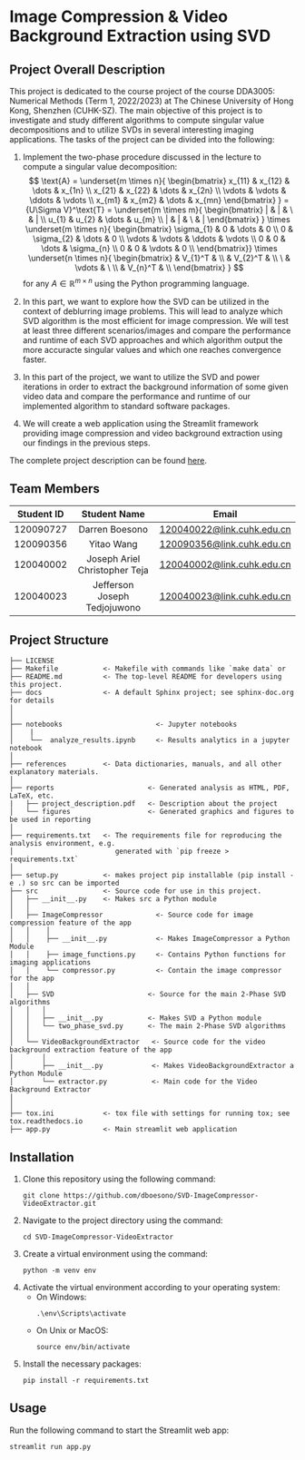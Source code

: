 Image Compression & Video Background Extraction using SVD
==============================


## Project Overall Description

This project is dedicated to the course project of the course DDA3005: Numerical Methods (Term 1, 2022/2023) at The Chinese University of Hong Kong, Shenzhen (CUHK-SZ). The main objective of this project is to investigate and study different algorithms to compute singular value decompositions and to utilize SVDs in several interesting imaging applications. The tasks of the project can be divided into the following:

1. Implement the two-phase procedure discussed in the lecture to compute a singular value decomposition:
   $$
   \text{A} = 
    \underset{m \times n}{
        \begin{bmatrix}
            x_{11} & x_{12} & \dots & x_{1n} \\
            x_{21} & x_{22} & \dots & x_{2n} \\
            \vdots & \vdots & \ddots & \vdots \\
            x_{m1} & x_{m2} & \dots & x_{mn}
        \end{bmatrix}
    }
    = {U\Sigma V}^\text{T} = 
    \underset{m \times m}{
        \begin{bmatrix}
            | & | & \ & | \\
            u_{1} & u_{2} & \dots & u_{m} \\
            | & | & \ & |
        \end{bmatrix}
    }
    \times
    \underset{m \times n}{
    \begin{bmatrix}
    \sigma_{1} & 0 & \dots & 0 \\
    0 & \sigma_{2} & \dots & 0 \\
    \vdots & \vdots & \ddots & \vdots \\
    0 & 0 & \dots & \sigma_{n} \\
    0 & 0 & \vdots & 0 \\
    \end{bmatrix}}
    \times
    \underset{n \times n}{
        \begin{bmatrix}
             & V_{1}^T &   \\
           & V_{2}^T &  \\
            \ & \vdots &  \ \\
             & V_{n}^T &  \\
        \end{bmatrix}
    }
   $$
    for any $A \in \mathbb{R}^{m \times n}$ using the Python programming language.

2. In this part, we want to explore how the SVD can be utilized in the context of deblurring image problems. This will lead to analyze which SVD algorithm is the most efficient for image compression. We will test at least three different scenarios/images and compare the performance and runtime of each SVD approaches and which algorithm output the more accuracte singular values and which one reaches convergence faster.
3. In this part of the project, we want to utilize the SVD and power iterations in order to extract the background information of some given video data and compare the performance and runtime of our implemented algorithm to standard software packages.
4. We will create a web application using the Streamlit framework providing image compression and video background extraction using our findings in the previous steps.

The complete project description can be found [here](./reports/project_description.pdf).


## Team Members

| Student ID | Student Name   | Email                        
| :----------: | :--------------: | :------------------------------: | 
| 120090727  | Darren Boesono        | 120040022@link.cuhk.edu.cn     | 
| 120090356  | Yitao Wang        |    120090356@link.cuhk.edu.cn  | 
| 120040002  | Joseph Ariel Christopher Teja          | 120040002@link.cuhk.edu.cn     | 
| 120040023  | Jefferson Joseph Tedjojuwono            | 120040023@link.cuhk.edu.cn     | 


Project Structure
------------

    ├── LICENSE
    ├── Makefile           <- Makefile with commands like `make data` or 
    ├── README.md          <- The top-level README for developers using this project.
    ├── docs               <- A default Sphinx project; see sphinx-doc.org for details
    │
    │
    ├── notebooks                       <- Jupyter notebooks
    │    |                
    │    └──  analyze_results.ipynb     <- Results analytics in a jupyter notebook          
    │
    ├── references         <- Data dictionaries, manuals, and all other explanatory materials.
    │
    ├── reports                       <- Generated analysis as HTML, PDF, LaTeX, etc.
    |   ├── project_description.pdf   <- Description about the project
    │   └── figures                   <- Generated graphics and figures to be used in reporting
    │
    ├── requirements.txt   <- The requirements file for reproducing the analysis environment, e.g.
    │                         generated with `pip freeze > requirements.txt`
    │
    ├── setup.py           <- makes project pip installable (pip install -e .) so src can be imported
    ├── src                <- Source code for use in this project.
    │   ├── __init__.py    <- Makes src a Python module
    │   │
    │   ├── ImageCompressor             <- Source code for image compression feature of the app
    │   │    │
    │   │    ├── __init__.py            <- Makes ImageCompressor a Python Module
    │   │    ├── image_functions.py     <- Contains Python functions for imaging applications
    │   │    └── compressor.py          <- Contain the image compressor for the app
    │   │
    │   ├── SVD                       <- Source for the main 2-Phase SVD algorithms
    │   │   │
    │   │   ├── __init__.py           <- Makes SVD a Python module
    │   │   └── two_phase_svd.py      <- The main 2-Phase SVD algorithms
    │   │
    │   └── VideoBackgroundExtractor   <- Source code for the video background extraction feature of the app
    │       │                 
    │       ├── __init__.py            <- Makes VideoBackgroundExtractor a Python Module
    │       └── extractor.py           <- Main code for the Video Background Extractor
    │   
    │
    ├── tox.ini            <- tox file with settings for running tox; see tox.readthedocs.io
    ├── app.py             <- Main streamlit web application



## Installation
1. Clone this repository using the following command:
   ```
   git clone https://github.com/dboesono/SVD-ImageCompressor-VideoExtractor.git
   ```
2. Navigate to the project directory using the command:
   ```
   cd SVD-ImageCompressor-VideoExtractor
   ```
3. Create a virtual environment using the command:
   ```
   python -m venv env
   ```
4. Activate the virtual environment according to your operating system:
   - On Windows:
        ```
        .\env\Scripts\activate
        ``` 
    - On Unix or MacOS:
        ```
        source env/bin/activate
        ``` 
5. Install the necessary packages:
   ```
   pip install -r requirements.txt
   ```


## Usage
Run the following command to start the Streamlit web app:
```
streamlit run app.py
```